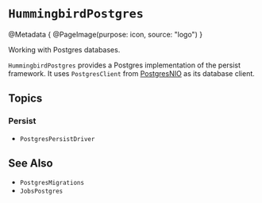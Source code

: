# ``HummingbirdPostgres``

@Metadata {
    @PageImage(purpose: icon, source: "logo")
}

Working with Postgres databases.

`HummingbirdPostgres` provides a Postgres implementation of the persist framework. It uses `PostgresClient` from [PostgresNIO](https://api.vapor.codes/postgresnio/documentation/postgresnio/) as its database client.

## Topics

### Persist

- ``PostgresPersistDriver``

## See Also

- ``PostgresMigrations``
- ``JobsPostgres``

